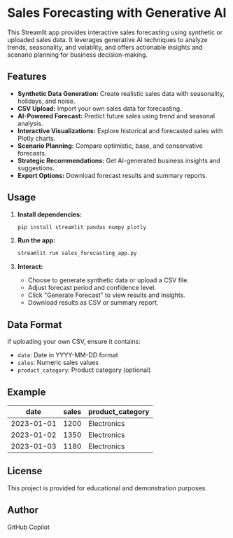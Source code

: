 # Sales Forecasting with Generative AI

This Streamlit app provides interactive sales forecasting using synthetic or uploaded sales data. It leverages generative AI techniques to analyze trends, seasonality, and volatility, and offers actionable insights and scenario planning for business decision-making.

## Features

- **Synthetic Data Generation:** Create realistic sales data with seasonality, holidays, and noise.
- **CSV Upload:** Import your own sales data for forecasting.
- **AI-Powered Forecast:** Predict future sales using trend and seasonal analysis.
- **Interactive Visualizations:** Explore historical and forecasted sales with Plotly charts.
- **Scenario Planning:** Compare optimistic, base, and conservative forecasts.
- **Strategic Recommendations:** Get AI-generated business insights and suggestions.
- **Export Options:** Download forecast results and summary reports.

## Usage

1. **Install dependencies:**
    ```sh
    pip install streamlit pandas numpy plotly
    ```

2. **Run the app:**
    ```sh
    streamlit run sales_forecasting_app.py
    ```

3. **Interact:**
    - Choose to generate synthetic data or upload a CSV file.
    - Adjust forecast period and confidence level.
    - Click "Generate Forecast" to view results and insights.
    - Download results as CSV or summary report.

## Data Format

If uploading your own CSV, ensure it contains:
- `date`: Date in YYYY-MM-DD format
- `sales`: Numeric sales values
- `product_category`: Product category (optional)

## Example

| date       | sales | product_category |
|------------|-------|-----------------|
| 2023-01-01 | 1200  | Electronics     |
| 2023-01-02 | 1350  | Electronics     |
| 2023-01-03 | 1180  | Electronics     |

## License

This project is provided for educational and demonstration purposes.

## Author

GitHub Copilot